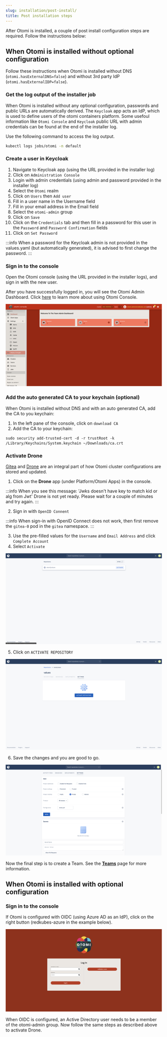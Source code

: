 ```yaml
---
slug: installation/post-install/
title: Post installation steps
---
```


After Otomi is installed, a couple of post install configuration steps are required. Follow the instructions below:

## When Otomi is installed without optional configuration

Follow these instructions when Otomi is installed without DNS (`otomi.hasExternalDNS=false`) and without 3rd party IdP (`otomi.hasExternalIDP=false`).

### Get the log output of the installer job

When Otomi is installed without any optional configuration, passwords and public URLs are automatically derived. The `Keycloak` app acts an IdP, which is used to define users of the otomi containers platform. Some usefoul information like `Otomi Console` and `Keycloak` public URL with admin credentials can be found at the end of the installer log.

Use the following command to access the log output.

```bash
kubectl logs jobs/otomi -n default
```

### Create a user in Keycloak

1. Navigate to Keycloak app (using the URL provided in the installer log)
2. Click on `Administration Console`
3. Login with admin credentials (using admin and password provided in the installer log)
4. Select the `Otomi` realm
5. Click on `Users` then `Add user`
6. Fill in a user name in the Username field
7. Fill in your email address in the Email field
8. Select the `otomi-admin` group
9. Click on `Save`
10. Click on the `Credentials` tab and then fill in a password for this user in the `Password` and `Password Confirmation` fields
11. Click on `Set Password`

:::info
When a password for the Keycloak admin is not provided in the values.yaml (but automatically generated), it is advised to first change the password.
:::

### Sign in to the console

Open the Otomi console (using the URL provided in the installer logs), and sign in with the new user.

After you have successfully logged in, you will see the Otomi Admin Dashboard. Click [here](/docs/console) to learn more about using Otomi Console.

![console-lading-page](img/console-landing-page.png)

### Add the auto generated CA to your keychain (optional)

When Otomi is installed without DNS and with an auto generated CA, add the CA to you keychain:

1. In the left pane of the console, click on `download CA`
2. Add the CA to your keychain:

```
sudo security add-trusted-cert -d -r trustRoot -k /Library/Keychains/System.keychain ~/Downloads/ca.crt
```

### Activate Drone

[Gitea](https://gitea.io/en-us/) and [Drone](https://www.drone.io/) are an integral part of how Otomi cluster configurations are stored and updated.

1. Click on the **Drone** app (under Platform/Otomi Apps) in the console.

:::info
When you see this message: 'Jwks doesn't have key to match kid or alg from Jwt' Drone is not yet ready. Please wait for a couple of minutes and try again.
:::

2. Sign in with `OpenID Connent`

:::info
When sign-in with OpenID Connect does not work, then first remove the `gitea-0` pod in the `gitea` namespace.
:::

3. Use the pre-filled values for the `Username` and `Email Address` and click `Complete Account`
4. Select `Activate`

![drone-landing](img/drone-landing.png)

5. Click on `ACTIVATE REPOSITORY`

![drone-activate](img/drone-activate.png)

6. Save the changes and you are good to go.

![drone-save](img/drone-save.png)

Now the final step is to create a Team. See the **[Teams](/docs/console/teams)** page for more information.

## When Otomi is installed with optional configuration

### Sign in to the console

If Otomi is configured with OIDC (using Azure AD as an IdP), click on the right button (redkubes-azure in the example below).

![console-login](img/console-login.png)

When OIDC is configured, an Active Directory user needs to be a member of the otomi-admin group. Now follow the same steps as described above to activate Drone.
